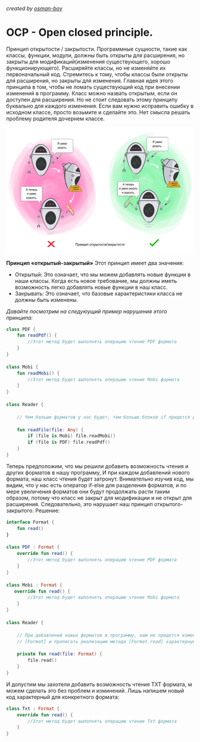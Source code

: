 ###### created by [osman-boy](https://github.com/osman-boy)

# **OCP - Open closed principle.**

Принцип открытости / закрытости. Программные сущности, такие как классы, функции, модули,
должны быть открыты для расширения, но закрыты для модификаций(изменения существующего, 
хорошо функционирующего). Расширяйте классы, но не изменяйте их первоначальный код.
Стремитесь к тому, чтобы классы были открыты для расширения, но закрыты для изменения.
Главная идея этого принципа в том, чтобы не ломать существующий код при внесении изменений
в программу. Класс можно назвать открытым, если он доступен для расширения.
Но не стоит следовать этому принципу буквально для каждого изменения.
Если вам нужно исправить ошибку в исходном классе, просто возьмите и сделайте это.
Нет смысла решать проблему родителя дочернем классе.

<img height="340" src="ocp.png"/>

**Принцип «открытый-закрытый»**
Этот принцип имеет два значения:

* Открытый: Это означает, что мы можем добавлять новые функции в наши классы. Когда есть новое требование, 
мы должны иметь возможность легко добавлять новые функции в наш класс.
* Закрывать: Это означает, что базовые характеристики класса не должны быть изменены.


_Давайте посмотрим на следуюущий пример нарушения этого принципа:_
```kotlin
class PDF {
    fun readPdf() {
        //Этот метод будет выполнять операцию чтение PDF формата
    }
}

class Mobi {
    fun readMobi() {
        //Этот метод будет выполнять операцию чтение Mobi формата
    }
}

class Reader {
    
    // Чем больше форматов у нас будет, тем больше блоков if придется добавить.
     
    fun readFile(file: Any) {
        if (file is Mobi) file.readMobi()
        if (file is PDF) file.readPdf()
    }
}
```

Теперь предположим, что мы решили добавить возможность чтения и других форматов в нашу программу, И при каждом добавлений 
нового формата, наш класс чтения будет затронут. Внимательно изучив код, мы видим, что у нас есть оператор if-else для
разделения форматов, и по мере увеличения форматов они будут продолжать расти таким образом, 
потому что класс не закрыт для модификации и не открыт для расширения.
Следовательно, это нарушает наш принцип открытого-закрытого.
Решение:

```kotlin
interface Format {
    fun read()
}

class PDF : Format {
    override fun read() {
        //Этот метод будет выполнять операцию чтение PDF формата
    }
}

class Mobi : Format {
   override fun read() {
        //Этот метод будет выполнять операцию чтение Mobi формата
    }
}

class Reader {
    
    // При добавлений новых форматов в программу, нам не придется изменить уже существующий код, а лишь реализовать интерфейс
    // [Format] и прописать реализацию метода [Format.read] характерную для определенного формата.
     
    private fun read(file: Format) {
        file.read()
    }
}
```
И допустим мы захотели добавить возможность чтения TXT формата, м можем сделать это без проблем и изминений.
Лишь напишем новый код характерный для конкретного формата:
```kotlin
class Txt : Format {
    override fun read() {
        //Этот метод будет выполнять операцию чтение Txt формата
    }
}
```
